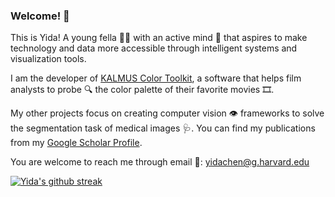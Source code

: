 ### Welcome! :raised_hands:

This is Yida! A young fella :man_student: with an active mind 	:brain: that aspires to make technology and data more accessible through intelligent systems and visualization tools.

I am the developer of [KALMUS Color Toolkit](https://github.com/KALMUS-Color-Toolkit/KALMUS), a software that helps film analysts to probe :mag: the color palette of their favorite movies :film_strip:.

My other projects focus on creating computer vision :eye: frameworks to solve the segmentation task of medical images :stethoscope:. You can find my publications from my [Google Scholar Profile](https://scholar.google.com/citations?user=PptmLrYAAAAJ&hl=en).

You are welcome to reach me through email :e-mail:: <yidachen@g.harvard.edu>

[![Yida's github streak](https://github-readme-streak-stats.herokuapp.com/?user=yc015&theme=blue-green)](https://github.com/DenverCoder1/github-readme-streak-stats)

<!--
**yc015/yc015** is a ✨ _special_ ✨ repository because its `README.md` (this file) appears on your GitHub profile.

Here are some ideas to get you started:

- 🔭 I’m currently working on ...
- 🌱 I’m currently learning ...
- 👯 I’m looking to collaborate on ...
- 🤔 I’m looking for help with ...
- 💬 Ask me about ...
- 📫 How to reach me: ...
- 😄 Pronouns: ...
- ⚡ Fun fact: ...
-->
